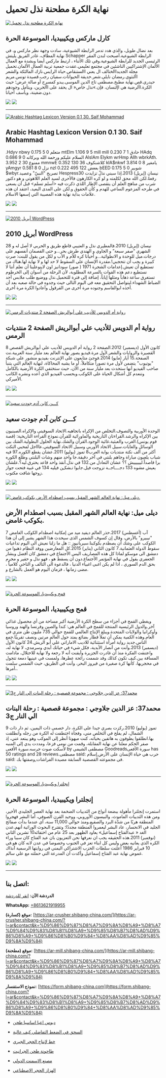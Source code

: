 # نهاية الكرة مطحنة نذل تحميل

<a href="https://swt.shibang-china.com/?l=ar&img&k=%D9%86%D9%87%D8%A7%D9%8A%D8%A9+%D8%A7%D9%84%D9%83%D8%B1%D8%A9+%D9%85%D8%B7%D8%AD%D9%86%D8%A9+%D9%86%D8%B0%D9%84+%D8%AA%D8%AD%D9%85%D9%8A%D9%84" target="_blank">![نهاية الكرة مطحنة نذل تحميل](http://static.shibang-china.com/all-800x300/1424.jpg)</a>

## كارل ماركس ويكيبيديا، الموسوعة الحرة
بعد نضال طويل، والذي هدد تدمر الرابطة الشيوعية، سادت وجهة نظر ماركس و، في نهاية المطاف، غادر الفريق يليتش Schapper الرابطة الشيوعية.أصبحت لندن المقر الرئيسي الجديد للرابطة الشيوعية.وفي تلك الأثناء ، ارتبط ماركس أيضا وبشدة مع العمال الألمان الإشتراكيين الناشئين في مجتمع تعليمي.عقدت جمعية تربية العمال الألمان.تحميل مجلة الجديداالختالف ال يعني االستنقاص.حياة الرايس.نازك المالئكة والشعر األنثوي.رمضان نايلي.شعر.حديقة الحيوانات.سفيان رجب.قصيدة تونس.مريم حيدري.قص.نهاية مطبخ.مصطفى تاج الدين الموسى.يبدو كمسرح أو صالة عرض؛ حيث الكرة.األرضية هي اإلنسان، فإن.»نذل خاص« ال يحقد على اآلخرين، ويتأمل وجودهم دون.ضغينة، ويأسف أحيانا.


<a href="https://whatsapp.shibangsoft.com/WhatsApp.php" target="_blank" title="WhatsApp">![](http://static.shibang-china.com/icon/whatsapp.png)</a> <a href="https://swt.shibang-china.com/?l=ar&icon&k=%D9%86%D9%87%D8%A7%D9%8A%D8%A9+%D8%A7%D9%84%D9%83%D8%B1%D8%A9+%D9%85%D8%B7%D8%AD%D9%86%D8%A9+%D9%86%D8%B0%D9%84+%D8%AA%D8%AD%D9%85%D9%8A%D9%84" target="_blank">![](http://static.shibang-china.com/icon/chat-ar.png)</a>

---

<a href="https://swt.shibang-china.com/?l=ar&img&k=%D9%86%D9%87%D8%A7%D9%8A%D8%A9+%D8%A7%D9%84%D9%83%D8%B1%D8%A9+%D9%85%D8%B7%D8%AD%D9%86%D8%A9+%D9%86%D8%B0%D9%84+%D8%AA%D8%AD%D9%85%D9%8A%D9%84" target="_blank">![Arabic Hashtag Lexicon Version 0.1 30. Saif Mohammad](http://static.shibang-china.com/all-800x300/720.jpg)</a>

## Arabic Hashtag Lexicon Version 0.1 30. Saif Mohammad
.Hdyv nbwy 0.175 5 0 متعلم mtElm 1.106 9 5 mill mill 0.230 7 1 حادق HAdq 0.686 9 0 السلام عليكم ورحمة الله وبركاته AlslAm Elykm wrHmp Allh wbrkAth. 3.952 2 30 ممنوع mmnwE 0.352 130 36 كلاشنكوف klA$nkwf 3.814 0 8 يامغير yAmgyr 0.581 8 0 نزل nzl 0.222 495 122 بععض bEED 0.175 5 0 شوبير $wbyr.تصريح &quot;النبيّ&quot; وعصيد Hespress30 نيسان (إبريل) 2013.إذا سبني نذلٌ تزايدت رفعةً.لكن الله محق لكلمته و لو كره الكارهون فالأحرى لسيد العلم اللاهوتي و هو دكتور شرب من مناهج العلم أن يتقصى الإطار اللذي ذكرت فيه &lt;أسلم تسلم&gt; قبل أن يسعى في طرحه المزعوم الساعي للهدم و كأن الحقوق و.لكن على المدى البعيد، اعتقد ان هذه علامات بداية نهاية هذه المصيبة التي إسمها الاسلام.


<a href="https://whatsapp.shibangsoft.com/WhatsApp.php" target="_blank" title="WhatsApp">![](http://static.shibang-china.com/icon/whatsapp.png)</a> <a href="https://swt.shibang-china.com/?l=ar&icon&k=%D9%86%D9%87%D8%A7%D9%8A%D8%A9+%D8%A7%D9%84%D9%83%D8%B1%D8%A9+%D9%85%D8%B7%D8%AD%D9%86%D8%A9+%D9%86%D8%B0%D9%84+%D8%AA%D8%AD%D9%85%D9%8A%D9%84" target="_blank">![](http://static.shibang-china.com/icon/chat-ar.png)</a>

---

<a href="https://swt.shibang-china.com/?l=ar&img&k=%D9%86%D9%87%D8%A7%D9%8A%D8%A9+%D8%A7%D9%84%D9%83%D8%B1%D8%A9+%D9%85%D8%B7%D8%AD%D9%86%D8%A9+%D9%86%D8%B0%D9%84+%D8%AA%D8%AD%D9%85%D9%8A%D9%84" target="_blank">![أبريل 2010 WordPress](http://static.shibang-china.com/all-800x300/1137.jpg)</a>

## أبريل 2010 WordPress
28 نيسان (إبريل) 2010.فالمطيري نذل و العتيبي قاطع طريق و الحربي لا أصل له و الشهري “صفر سبعة” و الجاوي و الهندي طرش بحر…و حتى القصمان أنفسهم على درجات.ميل للوحدة و الانطوائية…و أحيانا كره للأم و الأب و لكل من يقول للبنت: صرتِ كبيرة و يجب أن تتحجبي!.مقدرة الإنسان على السقوط لا حد لها و لا نهاية لها.هناك من تستطيع أن تعيش.إعدامات الشجرة 1971 ( صور) سودانيز اون لاينوعلينا أن نعلم أننا لا نستطيع دعم هذه القوات بالسرعة المطلوبة، لأن الرحلة من أسوان إلى الخرطوم تستغرق ساعة ذهاباً ومثلها إياباً، إضافة إلى فترة للتحميل.نذل ووضيع طلب ملابس أحد الضباط الشهداء.ليتواصل التحقيق معه فى اليوم التالى حيث وجدوه فى حالة صعبه بعد أن أخذه ابوالقاسم وجنوده مرة أخرى من القرقول وأعادوا الكرة مرة أخرى.


<a href="https://whatsapp.shibangsoft.com/WhatsApp.php" target="_blank" title="WhatsApp">![](http://static.shibang-china.com/icon/whatsapp.png)</a> <a href="https://swt.shibang-china.com/?l=ar&icon&k=%D9%86%D9%87%D8%A7%D9%8A%D8%A9+%D8%A7%D9%84%D9%83%D8%B1%D8%A9+%D9%85%D8%B7%D8%AD%D9%86%D8%A9+%D9%86%D8%B0%D9%84+%D8%AA%D8%AD%D9%85%D9%8A%D9%84" target="_blank">![](http://static.shibang-china.com/icon/chat-ar.png)</a>

---

<a href="https://swt.shibang-china.com/?l=ar&img&k=%D9%86%D9%87%D8%A7%D9%8A%D8%A9+%D8%A7%D9%84%D9%83%D8%B1%D8%A9+%D9%85%D8%B7%D8%AD%D9%86%D8%A9+%D9%86%D8%B0%D9%84+%D8%AA%D8%AD%D9%85%D9%8A%D9%84" target="_blank">![رواية أم الدويس للأديب علي أبوالريش الصفحة 2 منتديات الرمس](http://static.shibang-china.com/all-800x300/168.jpg)</a>

## رواية أم الدويس للأديب علي أبوالريش الصفحة 2 منتديات الرمس
8 كانون الأول (ديسمبر) 2012.الصفحة 2 رواية أم الدويس للأديب علي أبوالريش القصص القصيرة والروايات والشعر.لأول مرة.فيديو يصور نهاية العالم بعد مليار سنة العربية.نت الصفحة.15 أيار (مايو) 2014.فوجئ متابعون على الإنترنت بفيديو منشور على شبكة &quot;يوتيوب&quot; يتضمن لأول مرة تصوراً متكاملاً، أو ما يشبه المحاكاة، لنهاية العالم التي يتنبأ صاحب الفيديو أنها ستحدث بعد مليار سنة من الآن، حيث ستختفي الكرة الأرضية بالكامل وتنعدم كل أشكال الحياة على الكوكب.وبحسب الفيديو الذي أعده ونشره الكاتب الأميركي.


<a href="https://whatsapp.shibangsoft.com/WhatsApp.php" target="_blank" title="WhatsApp">![](http://static.shibang-china.com/icon/whatsapp.png)</a> <a href="https://swt.shibang-china.com/?l=ar&icon&k=%D9%86%D9%87%D8%A7%D9%8A%D8%A9+%D8%A7%D9%84%D9%83%D8%B1%D8%A9+%D9%85%D8%B7%D8%AD%D9%86%D8%A9+%D9%86%D8%B0%D9%84+%D8%AA%D8%AD%D9%85%D9%8A%D9%84" target="_blank">![](http://static.shibang-china.com/icon/chat-ar.png)</a>

---

<a href="https://swt.shibang-china.com/?l=ar&img&k=%D9%86%D9%87%D8%A7%D9%8A%D8%A9+%D8%A7%D9%84%D9%83%D8%B1%D8%A9+%D9%85%D8%B7%D8%AD%D9%86%D8%A9+%D9%86%D8%B0%D9%84+%D8%AA%D8%AD%D9%85%D9%8A%D9%84" target="_blank">![كـــن كابن آدم جودت سعيد](http://static.shibang-china.com/all-800x300/237.jpg)</a>

## كـــن كابن آدم جودت سعيد
الوحدة الأوربية والتصوف.التخلص من الإكراه باتجاهيه.الاتحاد السوفيتي والإكراه.الصينيون بين الإكراه والرشد.القراءتان التاريخية والماورائية للقرآن.نموذج القراءة التاريخية: (قصة قوم يونس).الغرب والعبثية.غائية الوجود.القرآن والشك.نهاية الحلول البطولية.الشك بين الوسائل والغايات.سبيل الاتحاد الأوربي وسبيل الاتحاد السوفيتي.عاااجل لمحبي النكت أكثر من ألف نكتة منتديات بوابة العرب8 تموز (يوليو) 2011.عشان يقطع الكوره.97 فيه شباب يلعبون مباراة وجاهم بلنتي في آخر دقيقة.جا واحد منهم وشات البلنتي وطلع الكوره برا قاصداً.لييييييش ؟؟ عشان التعادل من.132 في نذل.أنقذ واحد قاعد يحترق.ليه؟.علشان يعيش مشوه 133 دجــــاجــة تزوجت فيل.جابوا تـشكـِن فيليه 134 في غبية فتحت جواز زوجها شافت مكتوب.


<a href="https://whatsapp.shibangsoft.com/WhatsApp.php" target="_blank" title="WhatsApp">![](http://static.shibang-china.com/icon/whatsapp.png)</a> <a href="https://swt.shibang-china.com/?l=ar&icon&k=%D9%86%D9%87%D8%A7%D9%8A%D8%A9+%D8%A7%D9%84%D9%83%D8%B1%D8%A9+%D9%85%D8%B7%D8%AD%D9%86%D8%A9+%D9%86%D8%B0%D9%84+%D8%AA%D8%AD%D9%85%D9%8A%D9%84" target="_blank">![](http://static.shibang-china.com/icon/chat-ar.png)</a>

---

<a href="https://swt.shibang-china.com/?l=ar&img&k=%D9%86%D9%87%D8%A7%D9%8A%D8%A9+%D8%A7%D9%84%D9%83%D8%B1%D8%A9+%D9%85%D8%B7%D8%AD%D9%86%D8%A9+%D9%86%D8%B0%D9%84+%D8%AA%D8%AD%D9%85%D9%8A%D9%84" target="_blank">![ديلى ميل: نهاية العالم الشهر المقبل بسبب اصطدام الأرض بكوكب غامض.](http://static.shibang-china.com/all-800x300/1135.jpg)</a>

## ديلى ميل: نهاية العالم الشهر المقبل بسبب اصطدام الأرض بكوكب غامض.
7 آب (أغسطس) 2017.حذر العالم ديفيد ميد من إمكانية اصطدام الكوكب الغامض &quot;نيبيرو&quot; بالأرض، وقال إن كسوف الشمس الذى سيحدث هذا الشهر يشير إلى أن هذا الكوكب على وشك أن يصطدم بكوكبنا.سيريانيوز :: هل ما زلنا نعيش الى اليوم تداعيات سقوط الدولة العثمانية.7 كانون الثاني (يناير) 2015.كل المعارضين ووفد النظام ذهبوا من دمشق الى موسكو لماذا كل هذه المصاريف اليس الأجتماع في دمشق كان أفضل وبشار الجعفري يقول في نهاية المؤتمر الأجتماع.دون ان يسقط هو ، فهو نذل و حقير و مجرم بحق الدم السوري ، اذا لم يكن اغبى اغبياء الدنيا ، فالدعوة الى التالف و التاخي كلامياً ، مضى زمانها ، فزمان اليوم هو العمل بالشارع و.


<a href="https://whatsapp.shibangsoft.com/WhatsApp.php" target="_blank" title="WhatsApp">![](http://static.shibang-china.com/icon/whatsapp.png)</a> <a href="https://swt.shibang-china.com/?l=ar&icon&k=%D9%86%D9%87%D8%A7%D9%8A%D8%A9+%D8%A7%D9%84%D9%83%D8%B1%D8%A9+%D9%85%D8%B7%D8%AD%D9%86%D8%A9+%D9%86%D8%B0%D9%84+%D8%AA%D8%AD%D9%85%D9%8A%D9%84" target="_blank">![](http://static.shibang-china.com/icon/chat-ar.png)</a>

---

<a href="https://swt.shibang-china.com/?l=ar&img&k=%D9%86%D9%87%D8%A7%D9%8A%D8%A9+%D8%A7%D9%84%D9%83%D8%B1%D8%A9+%D9%85%D8%B7%D8%AD%D9%86%D8%A9+%D9%86%D8%B0%D9%84+%D8%AA%D8%AD%D9%85%D9%8A%D9%84" target="_blank">![قمح ويكيبيديا، الموسوعة الحرة](http://static.shibang-china.com/all-800x300/343.jpg)</a>

## قمح ويكيبيديا، الموسوعة الحرة
ويغطي القمح في أجزاء من سطح الكرة الأرضية أكبر مساحة من أي محصول غذائي آخر.والدول الرئيسية المنتجة للقمح في العالم هي: كندا والصين وفرنسا والهند وروسيا وأوكرانيا والولايات المتحدة.ويبلغ الإنتاج العالمي للقمح حوالي 735 مليون طن متري في العام.وهذه الكمية يمكن أن تملأ قطار بضائع يمتد حول العالم مرتين ونصف تقريبًا.جمع الناس.جديد رواية امرأة استثنائية للاديب الاماراتي علي أبو الريش.24 كانون الأول (ديسمبر) 2013.وأنت من أنصار الأبدية، فكل شيء في حياتك أبدي وسرمدي، لا نهاية له، واعتنقت الفكرة منذ أن غادرت الجزيرة وأيقنت أنه لا رجعة ولا نهاية للاحتلال، مادامت المسافة بين.كيف تكون كذلك وقد شممت رائحة عطرها، ولمست في عينيها دمعة تتجول في محجريها، كأنها كرة صغيرة من فيروز البحر، وأنت في الطريق، حيث الشمس سلمت أمرها،.


<a href="https://whatsapp.shibangsoft.com/WhatsApp.php" target="_blank" title="WhatsApp">![](http://static.shibang-china.com/icon/whatsapp.png)</a> <a href="https://swt.shibang-china.com/?l=ar&icon&k=%D9%86%D9%87%D8%A7%D9%8A%D8%A9+%D8%A7%D9%84%D9%83%D8%B1%D8%A9+%D9%85%D8%B7%D8%AD%D9%86%D8%A9+%D9%86%D8%B0%D9%84+%D8%AA%D8%AD%D9%85%D9%8A%D9%84" target="_blank">![](http://static.shibang-china.com/icon/chat-ar.png)</a>

---

<a href="https://swt.shibang-china.com/?l=ar&img&k=%D9%86%D9%87%D8%A7%D9%8A%D8%A9+%D8%A7%D9%84%D9%83%D8%B1%D8%A9+%D9%85%D8%B7%D8%AD%D9%86%D8%A9+%D9%86%D8%B0%D9%84+%D8%AA%D8%AD%D9%85%D9%8A%D9%84" target="_blank">![محمد37: عز الدين جلاوجي : مجموعة قصصية : رحلة البنات الي النار ج3](http://static.shibang-china.com/all-800x300/829.jpg)</a>

## محمد37: عز الدين جلاوجي : مجموعة قصصية : رحلة البنات الي النار ج3
9 تموز (يوليو) 2010.ركزت بصري جيدا على الكرة، دار خصمي ذات اليمين، ثم دار ذات الشمال، لم يفلح في التخلص مني، وفجأة اختطفت له الكرة من رجله وانطلقت بها.انطلقوا يطوفون به هاتفين بحياته، كنت مبهوتا أنظر إلى الموكب وهو يبتعد عني، إذ صفر الحكم معلنا عن نهاية المقابلة، وقمت من نومي فزعا، ومددت يدي إلى المنبه لأسكت صوت جرسه.سورة الأفعى by مصطفى الشيمي Goodreadsسورة الأفعى has 50 ratings and 28 reviews.مصطفى said: حرب هي حياة الإنسان على الأرض,إسلام said: فى مجموعته القصصية السابقة مصيدة الفراشات,وصفتها بك.


<a href="https://whatsapp.shibangsoft.com/WhatsApp.php" target="_blank" title="WhatsApp">![](http://static.shibang-china.com/icon/whatsapp.png)</a> <a href="https://swt.shibang-china.com/?l=ar&icon&k=%D9%86%D9%87%D8%A7%D9%8A%D8%A9+%D8%A7%D9%84%D9%83%D8%B1%D8%A9+%D9%85%D8%B7%D8%AD%D9%86%D8%A9+%D9%86%D8%B0%D9%84+%D8%AA%D8%AD%D9%85%D9%8A%D9%84" target="_blank">![](http://static.shibang-china.com/icon/chat-ar.png)</a>

---

<a href="https://swt.shibang-china.com/?l=ar&img&k=%D9%86%D9%87%D8%A7%D9%8A%D8%A9+%D8%A7%D9%84%D9%83%D8%B1%D8%A9+%D9%85%D8%B7%D8%AD%D9%86%D8%A9+%D9%86%D8%B0%D9%84+%D8%AA%D8%AD%D9%85%D9%8A%D9%84" target="_blank">![إنجلترا ويكيبيديا، الموسوعة الحرة](http://static.shibang-china.com/all-800x300/272.jpg)</a>

## إنجلترا ويكيبيديا، الموسوعة الحرة
استمرت إنجلترا مأهولة ببضعة أنواع من الثدييات الضخمة بعد نهاية العصر الجليدي الأخير، ومن هذه الثدييات الماموث، والبيسون الأوروبي، ووحيد القرن الصوفي، أما البشر فهجروا المنطقة هربًا من شدّة البرد والصقيع.ومنذ حوالي 11,000 سنة، أي عندما بدأت صفائح الجليد في الانحسار، عاد البشر ليعمروا المنطقة مجددًا؛ وتقترح البحوث الوراثية أنهم.عدن الغد « عبدالفتاح إسماعيل» يعاود الظهور بعد 25 عام من اختفائه10 تشرين الثاني (نوفمبر) 2011.هذه الحقيقه يجب ان نعرفها نحن التعزيون بان عبد الفتاح كان سببا وراء الكره الذي يعانيه بعض وليس كل ابناء تعز في الجنوب وخصوصا في عدن لانه كان هو.في 10 فبراير 1986 أعلنت سلطات الحزب الاشتراكي اليمني في روايتها الرسمية آنذاك غموض نهاية عبد الفتاح إسماعيل وأكدت أن المدرعة التي حملته مع علي سالم.


<a href="https://whatsapp.shibangsoft.com/WhatsApp.php" target="_blank" title="WhatsApp">![](http://static.shibang-china.com/icon/whatsapp.png)</a> <a href="https://swt.shibang-china.com/?l=ar&icon&k=%D9%86%D9%87%D8%A7%D9%8A%D8%A9+%D8%A7%D9%84%D9%83%D8%B1%D8%A9+%D9%85%D8%B7%D8%AD%D9%86%D8%A9+%D9%86%D8%B0%D9%84+%D8%AA%D8%AD%D9%85%D9%8A%D9%84" target="_blank">![](http://static.shibang-china.com/icon/chat-ar.png)</a>

---
## اتصل بنا:

**الدردشة الآن:** [انقر للدردشة](https://swt.shibang-china.com?l=ar&contact&k=%D9%86%D9%87%D8%A7%D9%8A%D8%A9+%D8%A7%D9%84%D9%83%D8%B1%D8%A9+%D9%85%D8%B7%D8%AD%D9%86%D8%A9+%D9%86%D8%B0%D9%84+%D8%AA%D8%AD%D9%85%D9%8A%D9%84)

**WhatsApp:**  [+8613621919955](https://whatsapp.shibangsoft.com/WhatsApp.php)

**موقع (كسارة):** [https://ar-crusher.shibang-china.com/](https://ar-crusher.shibang-china.com/?l=ar&contact&k=%D9%86%D9%87%D8%A7%D9%8A%D8%A9+%D8%A7%D9%84%D9%83%D8%B1%D8%A9+%D9%85%D8%B7%D8%AD%D9%86%D8%A9+%D9%86%D8%B0%D9%84+%D8%AA%D8%AD%D9%85%D9%8A%D9%84)

**موقع (مطحنة):** [https://ar-mill.shibang-china.com/](https://ar-mill.shibang-china.com/?l=ar&contact&k=%D9%86%D9%87%D8%A7%D9%8A%D8%A9+%D8%A7%D9%84%D9%83%D8%B1%D8%A9+%D9%85%D8%B7%D8%AD%D9%86%D8%A9+%D9%86%D8%B0%D9%84+%D8%AA%D8%AD%D9%85%D9%8A%D9%84)

**نموذج الاستفسار:** [https://form.shibang-china.com](https://form.shibang-china.com?l=ar&contact&k=%D9%86%D9%87%D8%A7%D9%8A%D8%A9+%D8%A7%D9%84%D9%83%D8%B1%D8%A9+%D9%85%D8%B7%D8%AD%D9%86%D8%A9+%D9%86%D8%B0%D9%84+%D8%AA%D8%AD%D9%85%D9%8A%D9%84)

* [دبوس اعبا اساسيا طحن](../27/%D8%AF%D8%A8%D9%88%D8%B3%20%D8%A7%D8%B9%D8%A8%D8%A7%20%D8%A7%D8%B3%D8%A7%D8%B3%D9%8A%D8%A7%20%D8%B7%D8%AD%D9%86.md)

* [السحق في الضغط التفاضلي كيف عالية](../30/%D8%A7%D9%84%D8%B3%D8%AD%D9%82%20%D9%81%D9%8A%20%D8%A7%D9%84%D8%B6%D8%BA%D8%B7%20%D8%A7%D9%84%D8%AA%D9%81%D8%A7%D8%B6%D9%84%D9%8A%20%D9%83%D9%8A%D9%81%20%D8%B9%D8%A7%D9%84%D9%8A%D8%A9.md)

* [خط لإنتاج الحجر الجيري](../26/%D8%AE%D8%B7%20%D9%84%D8%A5%D9%86%D8%AA%D8%A7%D8%AC%20%D8%A7%D9%84%D8%AD%D8%AC%D8%B1%20%D8%A7%D9%84%D8%AC%D9%8A%D8%B1%D9%8A.md)

* [طاحونة طحن الجرانيت](../30/%D8%B7%D8%A7%D8%AD%D9%88%D9%86%D8%A9%20%D8%B7%D8%AD%D9%86%20%D8%A7%D9%84%D8%AC%D8%B1%D8%A7%D9%86%D9%8A%D8%AA.md)

* [مصنع الاسمنت الدولي](../28/%D9%85%D8%B5%D9%86%D8%B9%20%D8%A7%D9%84%D8%A7%D8%B3%D9%85%D9%86%D8%AA%20%D8%A7%D9%84%D8%AF%D9%88%D9%84%D9%8A.md)

* [الهزاز الحجر الاصطناعي](../27/%D8%A7%D9%84%D9%87%D8%B2%D8%A7%D8%B2%20%D8%A7%D9%84%D8%AD%D8%AC%D8%B1%20%D8%A7%D9%84%D8%A7%D8%B5%D8%B7%D9%86%D8%A7%D8%B9%D9%8A.md)